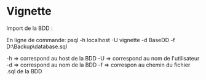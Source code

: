 # Vignette

Import de la BDD :

En ligne de commande: psql -h localhost -U vignette -d BaseDD -f D:\Backup\database.sql

-h => correspond au host de la BDD
-U => correspond au nom de l'utilisateur
-d => correspond au nom de la BDD
-f => correspon au chemin du fichier .sql de la BDD
